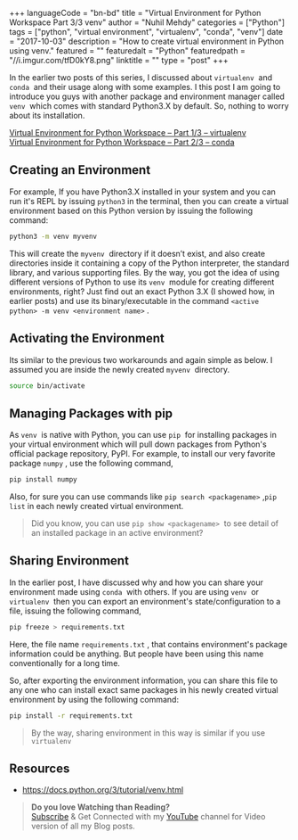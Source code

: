 +++
languageCode = "bn-bd"
title = "Virtual Environment for Python Workspace Part 3/3 venv"
author = "Nuhil Mehdy"
categories = ["Python"]
tags = ["python", "virtual environment", "virtualenv", "conda", "venv"]
date = "2017-10-03"
description = "How to create virtual environment in Python using venv."
featured = ""
featuredalt = "Python"
featuredpath = "//i.imgur.com/tfD0kY8.png"
linktitle = ""
type = "post"
+++

In the earlier two posts of this series, I discussed about `virtualenv`  and `conda`  and their usage along with some examples. I this post I am going to introduce you guys with another package and environment manager called `venv`  which comes with standard Python3.X by default. So, nothing to worry about its installation.

[Virtual Environment for Python Workspace – Part 1/3 – virtualenv](/blog/virtual-environment-for-python-workspace-part-1-3-virtualenv/)  
[Virtual Environment for Python Workspace – Part 2/3 – conda](/blog/virtual-environment-for-python-workspace-part-2-3-conda/)

## Creating an Environment
For example, If you have Python3.X installed in your system and you can run it's REPL by issuing `python3` in the terminal, then you can create a virtual environment based on this Python version by issuing the following command:
```sh
python3 -m venv myvenv
```
This will create the `myvenv`  directory if it doesn’t exist, and also create directories inside it containing a copy of the Python interpreter, the standard library, and various supporting files. By the way, you got the idea of using different versions of Python to use its `venv`  module for creating different environments, right? Just find out an exact Python 3.X (I showed how, in earlier posts) and use its binary/executable in the command `<active python> -m venv <environment name>` .

## Activating the Environment
Its similar to the previous two workarounds and again simple as below. I assumed you are inside the newly created `myvenv`  directory.
```sh
source bin/activate
```
## Managing Packages with pip
As `venv`  is native with Python, you can use `pip`  for installing packages in your virtual environment which will pull down packages from Python's official package repository, PyPI. For example, to install our very favorite package `numpy` , use the following command,
```sh
pip install numpy
```
Also, for sure you can use commands like `pip search <packagename>` ,`pip list` in each newly created virtual environment.

> Did you know, you can use `pip show <packagename>`  to see detail of an installed package in an active environment?

## Sharing Environment
In the earlier post, I have discussed why and how you can share your environment made using `conda`  with others. If you are using `venv`  or `virtualenv`  then you can export an environment's state/configuration to a file, issuing the following command,
```sh
pip freeze > requirements.txt
```
Here, the file name `requirements.txt` , that contains environment's package information could be anything. But people have been using this name conventionally for a long time.

So, after exporting the environment information, you can share this file to any one who can install exact same packages in his newly created virtual environment by using the following command:
```sh
pip install -r requirements.txt
```

> By the way, sharing environment in this way is similar if you use `virtualenv`

## Resources

* https://docs.python.org/3/tutorial/venv.html

> **Do you love Watching than Reading?**  
[Subscribe](https://www.youtube.com/channel/UCJFY9iVRXTJu1SPVI_vRNDw) & Get Connected with my [YouTube](https://www.youtube.com/channel/UCJFY9iVRXTJu1SPVI_vRNDw) channel for Video version of all my Blog posts.
